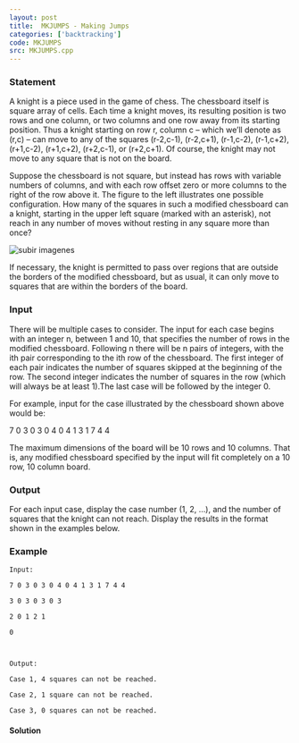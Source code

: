 ```yaml
---
layout: post
title:  MKJUMPS - Making Jumps
categories: ['backtracking']
code: MKJUMPS
src: MKJUMPS.cpp
---
```


### **Statement**

A knight is a piece used in the game of chess. The chessboard itself is square
array of cells. Each time a knight moves, its resulting position is two rows
and one column, or two columns and one row away from its starting position.
Thus a knight starting on row r, column c – which we’ll denote as (r,c) – can
move to any of the squares (r-2,c-1), (r-2,c+1), (r-1,c-2), (r-1,c+2),
(r+1,c-2), (r+1,c+2), (r+2,c-1), or (r+2,c+1). Of course, the knight may not
move to any square that is not on the board.

  
Suppose the chessboard is not square, but instead has rows with variable
numbers of columns, and with each row offset zero or more columns to the right
of the row above it. The figure to the left illustrates one possible
configuration. How many of the squares in such a modified chessboard can a
knight, starting in the upper left square (marked with an asterisk), not reach
in any number of moves without resting in any square more than once?

  

![subir imagenes](/content/steinersp:jumps.png)

  
  
If necessary, the knight is permitted to pass over regions that are outside
the borders of the modified chessboard, but as usual, it can only move to
squares that are within the borders of the board.  
  

### Input

There will be multiple cases to consider. The input for each case begins with
an integer n, between 1 and 10, that specifies the number of rows in the
modified chessboard. Following n there will be n pairs of integers, with the
ith pair corresponding to the ith row of the chessboard. The first integer of
each pair indicates the number of squares skipped at the beginning of the row.
The second integer indicates the number of squares in the row (which will
always be at least 1).The last case will be followed by the integer 0.

  
For example, input for the case illustrated by the chessboard shown above
would be:

  
7 0 3 0 3 0 4 0 4 1 3 1 7 4 4

  
The maximum dimensions of the board will be 10 rows and 10 columns. That is,
any modified chessboard specified by the input will fit completely on a 10
row, 10 column board.  
  

### Output

For each input case, display the case number (1, 2, …), and the number of
squares that the knight can not reach. Display the results in the format shown
in the examples below.  
  

### Example

  

    
    
    Input:
    7 0 3 0 3 0 4 0 4 1 3 1 7 4 4
    3 0 3 0 3 0 3
    2 0 1 2 1
    0
    
    Output:
    Case 1, 4 squares can not be reached.
    Case 2, 1 square can not be reached.
    Case 3, 0 squares can not be reached.
    



#### **Solution**



